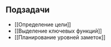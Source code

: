 
## Подзадачи
- [[Определение цели]]
- [[Выделение ключевых функций]]
- [[Планирование уровней заметок]]